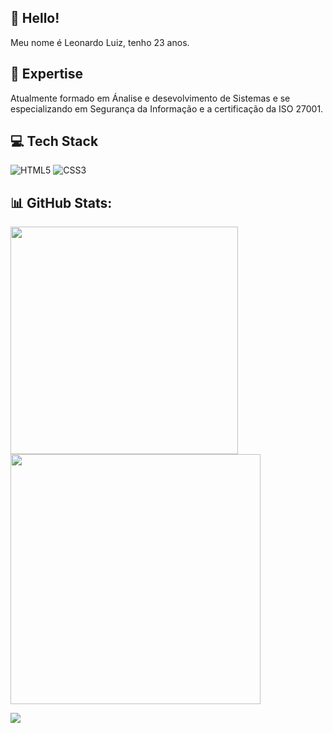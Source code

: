 ## 👋 Hello!

Meu nome é Leonardo Luiz, tenho 23 anos. 


## 🚀 Expertise

Atualmente formado em Ánalise e desevolvimento de Sistemas e se especializando em Segurança da Informação e a certificação da ISO 27001.

## 💻 Tech Stack
![HTML5](https://img.shields.io/badge/html5-%23E34F26.svg?style=for-the-badge&logo=html5&logoColor=white) ![CSS3](https://img.shields.io/badge/css3-%231572B6.svg?style=for-the-badge&logo=css3&logoColor=white)

## 📊 GitHub Stats:
<img src="https://github-readme-stats-wheat-two-53.vercel.app/api?username=leonardoluizz&theme=neon&hide_border=false&include_all_commits=false&count_private=false"  width="364px" />                  <img src="https://github-readme-streak-stats.herokuapp.com/?user=leonardoluizz&theme=neon&hide_border=false"  width="400px" />



![](https://github-readme-stats-wheat-two-53.vercel.app/api/top-langs/?username=leonardoluizz&theme=neon&hide_border=false&include_all_commits=false&count_private=false&layout=compact)
